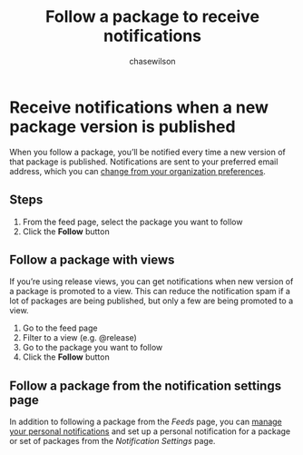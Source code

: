 ﻿---
title: Follow a package to receive notifications
description: Following a package in Azure DevOps Services or TFS will allow you to be notified every time a new version of the package is published
ms.prod: devops
ms.technology: devops-artifacts
ms.topic: conceptual
ms.manager: mijacobs
ms.author: phwilson
author: chasewilson
ms.date: 05/10/2018
monikerRange: '>= tfs-2017'
---

# Receive notifications when a new package version is published

When you follow a package, you’ll be notified every time a new version of that package is published. Notifications are sent to your preferred email address, which you can [change from your organization preferences](../../notifications/change-email-address.md).


## Steps

1. From the feed page, select the package you want to follow
2. Click the **Follow** button

## Follow a package with views

If you’re using release views, you can get notifications when new version of a package is promoted to a view. This can reduce the notification spam if a lot of packages are being published, but only a few are being promoted to a view.

1. Go to the feed page
2. Filter to a view (e.g. @release)
3. Go to the package you want to follow
4. Click the **Follow** button

## Follow a package from the notification settings page

 In addition to following a package from the _Feeds_ page, you can [manage your personal notifications](../../notifications/howto-manage-personal-notifications.md) and set up a personal notification for a package or set of packages from the _Notification Settings_ page.


